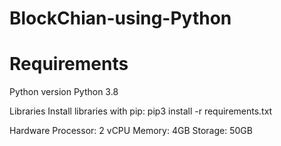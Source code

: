 # BlockChian-using-Python

# Requirements
Python version
Python 3.8

Libraries
Install libraries with pip: pip3 install -r requirements.txt

Hardware
Processor: 2 vCPU
Memory: 4GB
Storage: 50GB
